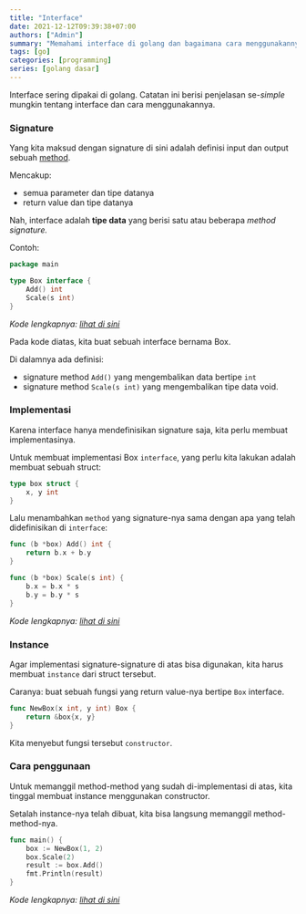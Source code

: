 ```yaml
---
title: "Interface"
date: 2021-12-12T09:39:38+07:00
authors: ["Admin"]
summary: "Memahami interface di golang dan bagaimana cara menggunakannya"
tags: [go]
categories: [programming]
series: [golang dasar]
---
```


Interface sering dipakai di golang. Catatan ini berisi penjelasan se-*simple* mungkin tentang interface dan cara menggunakannya.

### Signature

Yang kita maksud dengan signature di sini adalah definisi input dan output sebuah [method](https://blog.fastro.dev/posts/receiver/index.html#method).

Mencakup:
- semua parameter dan tipe datanya
- return value dan tipe datanya

Nah, interface adalah **tipe data** yang berisi satu atau beberapa *method signature.*

Contoh:
```go
package main

type Box interface {
	Add() int
	Scale(s int)
}
```
*Kode lengkapnya: [lihat di sini](https://go.dev/play/p/hlZOyBr9rMm)*

Pada kode diatas, kita buat sebuah interface bernama Box. 

Di dalamnya ada definisi: 
- signature method `Add()` yang mengembalikan data bertipe `int`
- signature method `Scale(s int)` yang mengembalikan tipe data void.

### Implementasi

Karena interface hanya mendefinisikan signature saja, kita perlu membuat implementasinya.

Untuk membuat implementasi Box `interface`, yang perlu kita lakukan adalah membuat sebuah struct:

```go
type box struct {
	x, y int
}
```

Lalu menambahkan `method` yang signature-nya sama dengan apa yang telah didefinisikan di `interface`:

```go
func (b *box) Add() int {
	return b.x + b.y
}

func (b *box) Scale(s int) {
	b.x = b.x * s
	b.y = b.y * s
}
```

*Kode lengkapnya: [lihat di sini](https://go.dev/play/p/-eeEFIzk4Xq)*

### Instance

Agar implementasi signature-signature di atas bisa digunakan, kita harus membuat `instance` dari struct tersebut.

Caranya: buat sebuah fungsi yang return value-nya bertipe `Box` interface.

```go
func NewBox(x int, y int) Box {
	return &box{x, y}
}
```

Kita menyebut fungsi tersebut `constructor`.

### Cara penggunaan

Untuk memanggil method-method yang sudah di-implementasi di atas, kita tinggal membuat instance menggunakan constructor. 

Setalah instance-nya telah dibuat, kita bisa langsung memanggil method-method-nya.

```go
func main() {
	box := NewBox(1, 2)
	box.Scale(2)
	result := box.Add()
	fmt.Println(result)
}
```

*Kode lengkapnya: [lihat di sini](https://go.dev/play/p/LV9g64joB7X)*


